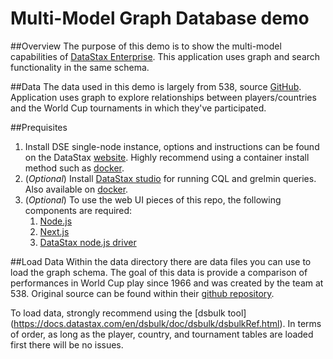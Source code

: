 # Multi-Model Graph Database demo

##Overview
The purpose of this demo is to show the multi-model capabilities of [DataStax Enterprise](https://www.datastax.com/resources/datasheet/datastax-enterprise). 
This application uses graph and search functionality in the same schema.  

##Data
The data used in this demo is largely from 538, source [GitHub](https://github.com/fivethirtyeight/data/tree/master/world-cup-comparisons).  Application uses graph to explore relationships between players/countries and the World Cup tournaments in which they've participated.     


##Prequisites

1. Install DSE single-node instance, options and instructions can be found on the DataStax [website](https://docs.datastax.com/en/install/6.8/install/installTOC.html).  Highly recommend using a container install method such as [docker](https://hub.docker.com/r/datastax/dse-server/).  
2. (*Optional*) Install [DataStax studio](https://www.datastax.com/dev/datastax-studio) for running CQL and grelmin queries.  Also available on [docker](https://hub.docker.com/r/datastax/dse-studio/).
3. (*Optional*) To use the web UI pieces of this repo, the following components are required:
   1. [Node.js](https://nodejs.org/en/)
   2. [Next.js](https://nextjs.org/docs)
   3. [DataStax node.js driver](https://docs.datastax.com/en/developer/nodejs-driver/4.6/)

##Load Data
Within the data directory there are data files you can use to load the graph schema.  The goal of this data is provide a comparison of performances in World Cup play since 1966 and was created by the team at 538.  Original source can be found within their [github repository](https://github.com/fivethirtyeight/data/blob/master/world-cup-comparisons/README.md).  

To load data, strongly recommend using the [dsbulk tool] (https://docs.datastax.com/en/dsbulk/doc/dsbulk/dsbulkRef.html).  In terms of order, as long as the player, country, and tournament tables are loaded first there will be no issues.



